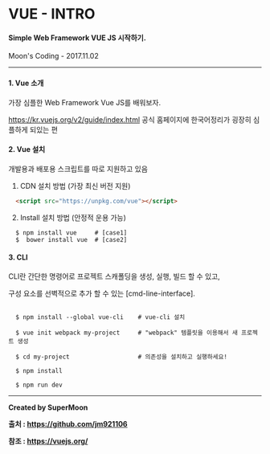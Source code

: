 # VUE - INTRO

#### Simple Web Framework VUE JS 시작하기.

Moon's Coding - 2017.11.02

<hr>

#### 1. Vue 소개

가장 심플한 Web Framework Vue JS를 배워보자.

https://kr.vuejs.org/v2/guide/index.html 공식 홈페이지에 한국어정리가 굉장히 심플하게 되있는 편

#### 2. Vue 설치

개발용과 배포용 스크립트를 따로 지원하고 있음

1. CDN 설치 방법 (가장 최신 버전 지원)
```html
  <script src="https://unpkg.com/vue"></script>
```

2. Install 설치 방법 (안정적 운용 가능)
```linux
  $ npm install vue     # [case1]
  $  bower install vue  # [case2]
```

#### 3. CLI

CLI란 간단한 명령어로 프로젝트 스캐폴딩을 생성, 실행, 빌드 할 수 있고,

구성 요소를 선벽적으로 추가 할 수 있는 [cmd-line-interface].

```lunux

  $ npm install --global vue-cli    # vue-cli 설치

  $ vue init webpack my-project     # "webpack" 템플릿을 이용해서 새 프로젝트 생성

  $ cd my-project                   # 의존성을 설치하고 실행하세요!

  $ npm install

  $ npm run dev
```

<hr>

**Created by SuperMoon**

**출처 : https://github.com/jm921106**

**참조 : https://vuejs.org/**
